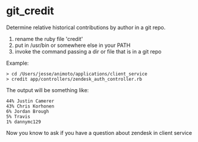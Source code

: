 # git_credit
Determine relative historical contributions by author in a git repo.

1. rename the ruby file 'credit'
2. put in /usr/bin or somewhere else in your PATH
3. invoke the command passing a dir or file that is in a git repo

Example:
```
> cd /Users/jesse/animoto/applications/client_service
> credit app/controllers/zendesk_auth_controller.rb
```
The output will be something like:
```
44% Justin Camerer
43% Chris Korhonen
6% Jordan Brough
5% Travis
1% dannymc129
```
Now you know to ask if you have a question about zendesk in client service
